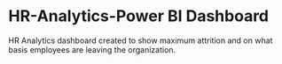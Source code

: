 # HR-Analytics-Power BI Dashboard
HR Analytics dashboard created to show maximum attrition and on what basis employees are leaving the organization.
